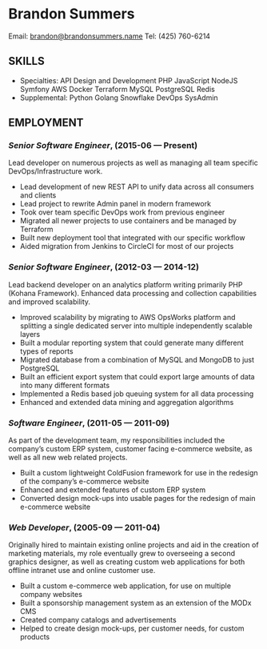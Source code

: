 Brandon Summers
============
Email: brandon@brandonsummers.name
Tel: (425) 760-6214




## SKILLS

  - Specialties: API Design and Development PHP JavaScript NodeJS Symfony AWS Docker Terraform MySQL PostgreSQL Redis 
  - Supplemental: Python Golang Snowflake DevOps SysAdmin 

## EMPLOYMENT

### *Senior Software Engineer*,  (2015-06 — Present)

Lead developer on numerous projects as well as managing all team specific DevOps/Infrastructure work.
  - Lead development of new REST API to unify data across all consumers and clients
  - Lead project to rewrite Admin panel in modern framework
  - Took over team specific DevOps work from previous engineer
  - Migrated all newer projects to use containers and be managed by Terraform
  - Built new deployment tool that integrated with our specific workflow
  - Aided migration from Jenkins to CircleCI for most of our projects

### *Senior Software Engineer*,  (2012-03 — 2014-12)

Lead backend developer on an analytics platform writing primarily PHP (Kohana Framework). Enhanced data processing and collection capabilities and improved scalability.
  - Improved scalability by migrating to AWS OpsWorks platform and splitting a single dedicated server into multiple independently scalable layers
  - Built a modular reporting system that could generate many different types of reports
  - Migrated database from a combination of MySQL and MongoDB to just PostgreSQL
  - Built an efficient export system that could export large amounts of data into many different formats
  - Implemented a Redis based job queuing system for all data processing
  - Enhanced and extended data mining and aggregation algorithms

### *Software Engineer*,  (2011-05 — 2011-09)

As part of the development team, my responsibilities included the company’s custom ERP system, customer facing e-commerce website, as well as all new web related projects.
  - Built a custom lightweight ColdFusion framework for use in the redesign of the company’s e-commerce website
  - Enhanced and extended features of custom ERP system 
  - Converted design mock-ups into usable pages for the redesign of main e-commerce website

### *Web Developer*,  (2005-09 — 2011-04)

Originally hired to maintain existing online projects and aid in the creation of marketing materials, my role eventually grew to overseeing a second graphics designer, as well as creating custom web applications for both offline intranet use and online customer use.
  - Built a custom e-commerce web application, for use on multiple company websites
  - Built a sponsorship management system as an extension of the MODx CMS
  - Created company catalogs and advertisements
  - Helped to create design mock-ups, per customer needs, for custom products














